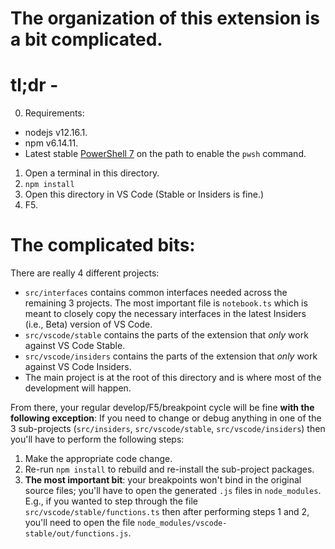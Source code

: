 The organization of this extension is a bit complicated.
===

# tl;dr -

0. Requirements:
  - nodejs v12.16.1.
  - npm v6.14.11.
  - Latest stable [PowerShell 7](https://github.com/PowerShell/PowerShell/releases/tag/v7.1.2) on the path to enable the `pwsh` command.
1. Open a terminal in this directory.
2. `npm install`
3. Open this directory in VS Code (Stable or Insiders is fine.)
4. F5.

# The complicated bits:

There are really 4 different projects:

- `src/interfaces` contains common interfaces needed across the remaining 3 projects.  The most important file is
`notebook.ts` which is meant to closely copy the necessary interfaces in the latest Insiders (i.e., Beta) version of
VS Code.
- `src/vscode/stable` contains the parts of the extension that _only_ work against VS Code Stable.
- `src/vscode/insiders` contains the parts of the extension that _only_ work against VS Code Insiders.
- The main project is at the root of this directory and is where most of the development will happen.

From there, your regular develop/F5/breakpoint cycle will be fine **with the following exception**: If you need to
change or debug anything in one of the 3 sub-projects (`src/insiders`, `src/vscode/stable`, `src/vscode/insiders`)
then you'll have to perform the following steps:

1. Make the appropriate code change.
2. Re-run `npm install` to rebuild and re-install the sub-project packages.
3. **The most important bit**: your breakpoints won't bind in the original source files; you'll have to open the
generated `.js` files in `node_modules`.  E.g., if you wanted to step through the file `src/vscode/stable/functions.ts`
then after performing steps 1 and 2, you'll need to open the file `node_modules/vscode-stable/out/functions.js`.
